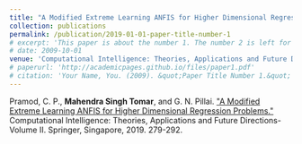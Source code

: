 ```yaml
---
title: "A Modified Extreme Learning ANFIS for Higher Dimensional Regression Problems."
collection: publications
permalink: /publication/2019-01-01-paper-title-number-1
# excerpt: 'This paper is about the number 1. The number 2 is left for future work.'
# date: 2009-10-01
venue: 'Computational Intelligence: Theories, Applications and Future Directions-Volume II. Springer'
# paperurl: 'http://academicpages.github.io/files/paper1.pdf'
# citation: 'Your Name, You. (2009). &quot;Paper Title Number 1.&quot; <i>Journal 1</i>. 1(1).'
---
```

Pramod, C. P., **Mahendra Singh Tomar**, and G. N. Pillai.  ["A Modified Extreme Learning ANFIS for Higher Dimensional Regression Problems."](https://link.springer.com/chapter/10.1007/978-981-13-1135-2_22) Computational Intelligence: Theories, Applications and Future Directions-Volume II. Springer, Singapore, 2019. 279-292.

<!-- [Download paper here](http://academicpages.github.io/files/paper1.pdf) -->

<!-- Recommended citation: Your Name, You. (2009). "Paper Title Number 1." <i>Journal 1</i>. 1(1). -->

